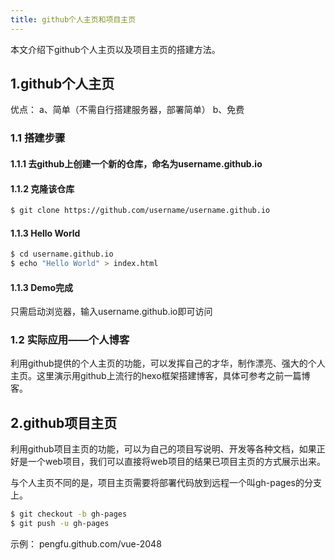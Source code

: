 ```yaml
---
title: github个人主页和项目主页
---
```

本文介绍下github个人主页以及项目主页的搭建方法。

## 1.github个人主页
优点：
a、简单（不需自行搭建服务器，部署简单）
b、免费

### 1.1 搭建步骤
#### 1.1.1 去github上创建一个新的仓库，命名为username.github.io

#### 1.1.2 克隆该仓库
``` bash
$ git clone https://github.com/username/username.github.io
```

#### 1.1.3 Hello World
``` bash
$ cd username.github.io
$ echo "Hello World" > index.html
```
#### 1.1.3 Demo完成
只需启动浏览器，输入username.github.io即可访问

### 1.2 实际应用——个人博客
利用github提供的个人主页的功能，可以发挥自己的才华，制作漂亮、强大的个人主页。这里演示用github上流行的hexo框架搭建博客，具体可参考之前一篇博客。

## 2.github项目主页
利用github项目主页的功能，可以为自己的项目写说明、开发等各种文档，如果正好是一个web项目，我们可以直接将web项目的结果已项目主页的方式展示出来。

与个人主页不同的是，项目主页需要将部署代码放到远程一个叫gh-pages的分支上。
``` bash
$ git checkout -b gh-pages
$ git push -u gh-pages
```
示例：
pengfu.github.com/vue-2048

